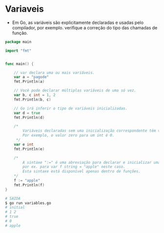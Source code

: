 # Variaveis

- Em Go, as variáveis são explicitamente declaradas e usadas pelo compilador,
  por exemplo. verifique a correção do tipo das chamadas de função.

```go
package main

import "fmt"


func main() {

    // var declara uma ou mais variáveis.
    var a = "pagode"
    fmt.Println(a)

    // Você pode declarar múltiplas variáveis de uma só vez.
    var b, c int = 1, 2
    fmt.Println(b, c)

    // Go irá inferir o tipo de variáveis inicializadas.
    var d = true
    fmt.Println(d)

    /*
        Variáveis declaradas sem uma inicialização correspondente têm valor zero.
        Por exemplo, o valor zero para um int é 0.
     */
    var e int
    fmt.Println(e)

    /*
        A sintaxe ":=" é uma abreviação para declarar e inicializar uma variável,
        por ex. para var f string = "apple" neste caso.
        Esta sintaxe está disponível apenas dentro de funções.
    */
    f := "apple"
    fmt.Println(f)
}
```

```bash
# SAIDA
$ go run variables.go
# initial
# 1 2
# true
# 0
# apple
```
